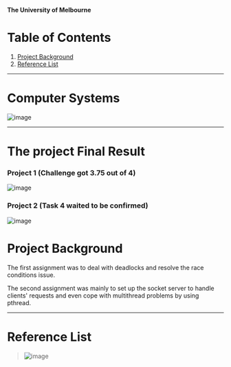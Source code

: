 **The University of Melbourne**

# Table of Contents
1. [Project Background](#project-background)
2. [Reference List](#reference-list)

---
# Computer Systems
![image](https://user-images.githubusercontent.com/46154514/172779322-724e65d0-25b3-4d09-966f-82d918cf2a08.png)

---

# The project Final Result

### Project 1 (Challenge got 3.75 out of 4)
![image](https://user-images.githubusercontent.com/46154514/172779918-35cf8c61-b638-440c-80be-181b4e21ebe1.png)

### Project 2 (Task 4 waited to be confirmed)
![image](https://user-images.githubusercontent.com/46154514/172780268-5661999b-c887-4078-b905-9857370dcbc2.png)

# Project Background
The first assignment was to deal with deadlocks and resolve the race conditions issue.
 
The second assignment was mainly to set up the socket server to handle clients' requests and even cope with multithread problems by using pthread.

---
# Reference List
> ![image](https://user-images.githubusercontent.com/46154514/172780435-8fdd91a4-3a4a-46e2-a3d4-6c2c3a25e001.png)
